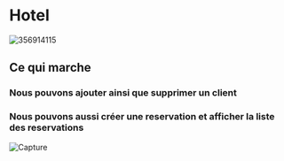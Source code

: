 # Hotel

![356914115](https://user-images.githubusercontent.com/112926730/212089029-10c8d563-09f6-4ea0-a328-82e01411f1a1.jpg)

## Ce qui marche

### Nous pouvons ajouter ainsi que supprimer un client
### Nous pouvons aussi créer une reservation et afficher la liste des reservations

![Capture](https://user-images.githubusercontent.com/112926730/212088481-836e9f65-966b-4a30-b40c-54423c4d2bf2.PNG)
